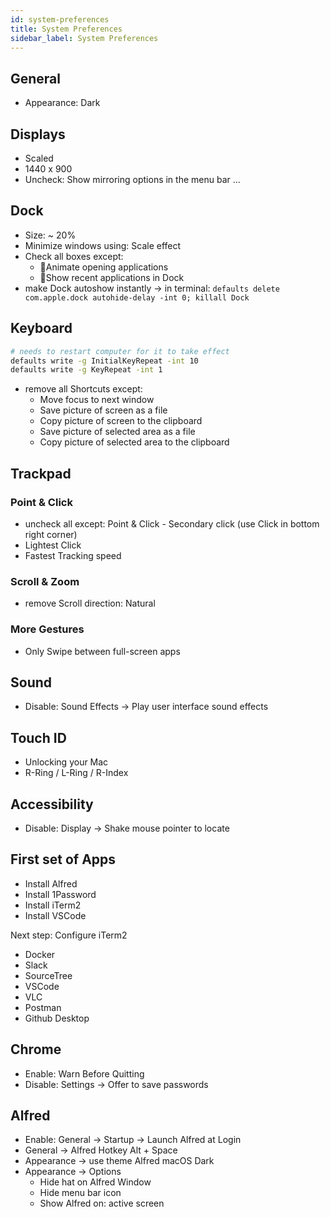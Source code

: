 ```yaml
---
id: system-preferences
title: System Preferences
sidebar_label: System Preferences
---
```


## General

- Appearance: Dark

## Displays

- Scaled
- 1440 x 900
- Uncheck: Show mirroring options in the menu bar ...

## Dock

- Size: ~ 20%
- Minimize windows using: Scale effect
- Check all boxes except:
  - 🚫Animate opening applications
  - 🚫Show recent applications in Dock
- make Dock autoshow instantly -> in terminal: `defaults delete com.apple.dock autohide-delay -int 0; killall Dock`

## Keyboard

```sh
# needs to restart computer for it to take effect
defaults write -g InitialKeyRepeat -int 10
defaults write -g KeyRepeat -int 1
```

- remove all Shortcuts except:
  - Move focus to next window
  - Save picture of screen as a file
  - Copy picture of screen to the clipboard
  - Save picture of selected area as a file
  - Copy picture of selected area to the clipboard

## Trackpad

### Point & Click

- uncheck all except: Point & Click - Secondary click (use Click in bottom right corner)
- Lightest Click
- Fastest Tracking speed

### Scroll & Zoom

- remove Scroll direction: Natural

### More Gestures

- Only Swipe between full-screen apps

## Sound

- Disable: Sound Effects -> Play user interface sound effects

## Touch ID

- Unlocking your Mac
- R-Ring / L-Ring / R-Index

## Accessibility

- Disable: Display -> Shake mouse pointer to locate





## First set of Apps

- Install Alfred
- Install 1Password
- Install iTerm2
- Install VSCode

Next step: Configure iTerm2

- Docker
- Slack
- SourceTree
- VSCode
- VLC
- Postman
- Github Desktop

## Chrome

- Enable: Warn Before Quitting
- Disable: Settings -> Offer to save passwords

## Alfred

- Enable: General -> Startup -> Launch Alfred at Login
- General -> Alfred Hotkey Alt + Space
- Appearance -> use theme Alfred macOS Dark
- Appearance -> Options
  - Hide hat on Alfred Window
  - Hide menu bar icon
  - Show Alfred on: active screen
